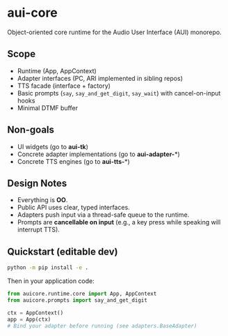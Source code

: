 # aui-core

Object-oriented core runtime for the Audio User Interface (AUI) monorepo.

## Scope

* Runtime (App, AppContext)
* Adapter interfaces (PC, ARI implemented in sibling repos)
* TTS facade (interface + factory)
* Basic prompts (`say`, `say_and_get_digit`, `say_wait`) with cancel-on-input hooks
* Minimal DTMF buffer

## Non-goals

* UI widgets (go to **aui-tk**)
* Concrete adapter implementations (go to **aui-adapter-***)
* Concrete TTS engines (go to **aui-tts-***)

## Design Notes

* Everything is **OO**.
* Public API uses clear, typed interfaces.
* Adapters push input via a thread-safe queue to the runtime.
* Prompts are **cancellable on input** (e.g., a key press while speaking will interrupt TTS).

## Quickstart (editable dev)

```bash
python -m pip install -e .
```

Then in your application code:

```python
from auicore.runtime.core import App, AppContext
from auicore.prompts import say_and_get_digit

ctx = AppContext()
app = App(ctx)
# Bind your adapter before running (see adapters.BaseAdapter)
```